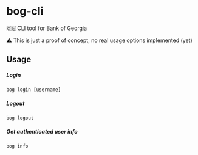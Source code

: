 # bog-cli
🇬🇪 CLI tool for Bank of Georgia

⚠️ This is just a proof of concept, no real usage options implemented (yet)

## Usage

##### Login
``` bog login [username] ```

##### Logout
``` bog logout ```

##### Get authenticated user info
``` bog info ```
